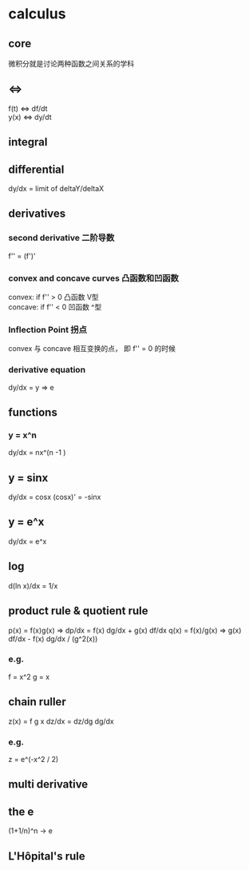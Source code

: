 calculus
===============
## core
微积分就是讨论两种函数之间关系的学科

## <=>
f(t) <=> df/dt  
y(x) <=> dy/dt


## integral

## differential
dy/dx = limit of deltaY/deltaX

## derivatives
### second derivative 二阶导数
f'' = (f')'
### convex and concave curves 凸函数和凹函数
convex: if f'' > 0  凸函数 V型  
concave: if f'' < 0 凹函数 ^型

### Inflection Point 拐点
convex 与 concave 相互变换的点， 即 f'' = 0 的时候

### derivative equation
dy/dx = y => e
  

## functions
### y = x^n
dy/dx = nx^(n -1 )

## y = sinx
dy/dx = cosx
(cosx)' = -sinx

## y = e^x
dy/dx = e^x

## log
d(ln x)/dx = 1/x

## product rule & quotient rule
p(x) = f(x)g(x) => dp/dx = f(x) dg/dx + g(x) df/dx
q(x) = f(x)/g(x) => g(x) df/dx - f(x) dg/dx / (g^2(x))


### e.g.
f = x^2 g = x

## chain ruller
z(x) = f g x
dz/dx = dz/dg dg/dx

### e.g.
z = e^(-x^2 / 2)


## multi derivative

## the e
(1+1/n)^n -> e

## L'Hôpital's rule